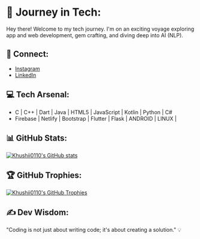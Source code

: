 # 🚀 Journey in Tech:

Hey there! Welcome to my tech journey. I'm on an exciting voyage exploring app and web development, gem crafting, and diving deep into AI (NLP).

## 🔗 Connect:

- [Instagram](https://www.instagram.com/geekkhushii/)
- [LinkedIn](https://www.linkedin.com/in/khushi-tiwari-2a48b822b/)

## 💻 Tech Arsenal:

- C | C++ | Dart | Java | HTML5 | JavaScript | Kotlin | Python | C#
- Firebase | Netlify | Bootstrap | Flutter | Flask | ANDROID | LINUX | 

## 📊 GitHub Stats:

[![Khushii0110's GitHub stats](https://github-readme-stats.vercel.app/api?username=Khushii0110&count_private=true&show_icons=true&theme=radical)](https://github.com/Khushii0110)

## 🏆 GitHub Trophies:

[![Khushii0110's GitHub Trophies](https://github-profile-trophy.vercel.app/?username=Khushii0110&column=7&theme=radical)](https://github.com/ryo-ma/github-profile-trophy)

## ✍️ Dev Wisdom:

"Coding is not just about writing code; it's about creating a solution." 💡
